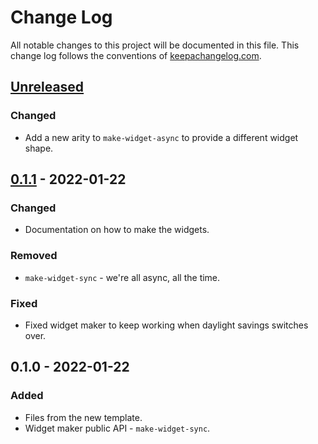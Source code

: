 # Change Log
All notable changes to this project will be documented in this file. This change log follows the conventions of [keepachangelog.com](http://keepachangelog.com/).

## [Unreleased]
### Changed
- Add a new arity to `make-widget-async` to provide a different widget shape.

## [0.1.1] - 2022-01-22
### Changed
- Documentation on how to make the widgets.

### Removed
- `make-widget-sync` - we're all async, all the time.

### Fixed
- Fixed widget maker to keep working when daylight savings switches over.

## 0.1.0 - 2022-01-22
### Added
- Files from the new template.
- Widget maker public API - `make-widget-sync`.

[Unreleased]: https://sourcehost.site/your-name/sicp-code/compare/0.1.1...HEAD
[0.1.1]: https://sourcehost.site/your-name/sicp-code/compare/0.1.0...0.1.1
